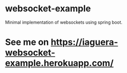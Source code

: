 # websocket-example
Minimal implementation of websockets using spring boot.

# See me on https://iaguera-websocket-example.herokuapp.com/
